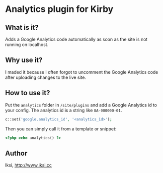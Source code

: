# Analytics plugin for Kirby

## What is it?

Adds a Google Analytics code automatically as soon as the site is not running on localhost.

## Why use it?

I maded it because I often forgot to uncomment the Google Analytics code after uploading changes to the live site.

## How to use it?

Put the `analytics` folder in `/site/plugins` and add a Google Analytics id to your config. The analytics id is a string like `UA-000000-01`.

```PHP
c::set('google.analytics_id', '<analytics_id>');
```

Then you can simply call it from a template or snippet:

```PHP
<?php echo analytics() ?>
```

## Author
Iksi, <http://www.iksi.cc>
